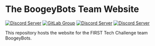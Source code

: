 # The BoogeyBots Team Website

[![Discord Server](https://img.shields.io/badge/Discord-Chat-orange.svg?longCache=true&style=for-the-badge&logo=discord)](https://discordapp.com/invite/asHwgw)
[![GitLab Group](https://img.shields.io/badge/GitLab-Group-orange.svg?longCache=true&style=for-the-badge&logo=gitlab)](https://gitlab.com/boogeybots)
[![Discord Server](https://img.shields.io/badge/instagram-follow_us-orange.svg?longCache=true&style=for-the-badge&logo=instagram)](https://www.instagram.com/boogeybots/)
[![Discord Server](https://img.shields.io/badge/twitter-follow_us-orange.svg?longCache=true&style=for-the-badge&logo=twitter)](https://twitter.com/boogeybots)

This repository hosts the website for the FIRST Tech Challenge team BoogeyBots.